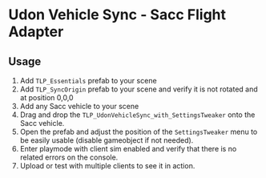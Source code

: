 # Udon Vehicle Sync - Sacc Flight Adapter

## Usage

1. Add `TLP_Essentials` prefab to your scene
2. Add `TLP_SyncOrigin` prefab to your scene and verify it is not rotated and at position 0,0,0
3. Add any Sacc vehicle to your scene
4. Drag and drop the `TLP_UdonVehicleSync_with_SettingsTweaker` onto the Sacc vehicle.
5. Open the prefab and adjust the position of the `SettingsTweaker` menu to be easily usable (disable gameobject if not needed).
6. Enter playmode with client sim enabled and verify that there is no related errors on the console.
7. Upload or test with multiple clients to see it in action.


